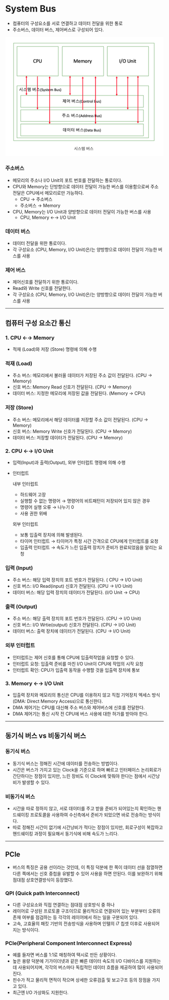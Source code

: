 # System Bus

- 컴퓨터의 구성요소를 서로 연결하고 데이터 전달을 위한 통로
- 주소버스, 데이터 버스, 제어버스로 구성되어 있다.
    
![Untitled](https://github.com/cs-breaker/Tech-Seminar/blob/main/Contents/res/seminar-46/image1.png)
    

### 주소버스

- 메모리의 주소나 I/O Unit의 포트 번호를 전달하는 통로이다.
- CPU와 Memory는 단방향으로 데이터 전달이 가능한 버스를 이용함으로써 주소 전달은 CPU에서 메모리로만 가능하다.
    - CPU → 주소버스
    - 주소버스 → Memory
- CPU, Memory는 I/O Unit과 양방향으로 데이터 전달이 가능한 버스를 사용
    - CPU, Memory ←→ I/O Unit

### 데이터 버스

- 데이터 전달을 위한 통로이다.
- 각 구성요소 (CPU, Memory, I/O Unit)은/는 양방향으로 데이터 전달이 가능한 버스를 사용

### 제어 버스

- 제어신호를 전달하기 위한 통로이다.
- Read와 Write 신호를 전달한다.
- 각 구성요소 (CPU, Memory, I/O Unit)은/는 양방향으로 데이터 전달이 가능한 버스를 사용

---

## 컴퓨터 구성 요소간 통신

### 1. CPU ←→ Memory

- 적재 (Load)와 저장 (Store) 명령에 의해 수행

### 적재 (Load)

- 주소 버스: 메모리에서 불러올 데이터가 저장된 주소 값이 전달된다. (CPU → Memory)
- 신호 버스: Memory Read 신호가 전달된다. (CPU → Memory)
- 데이터 버스: 지정한 메모리에 저장된 값을 전달된다. (Memory → CPU)

### 저장 (Store)

- 주소 버스: 메모리에서 해당 데이터를 저장할 주소 값이 전달된다. (CPU → Memory)
- 신호 버스: Memory Write 신호가 전달된다. (CPU → Memory)
- 데이터 버스: 저장할 데이터가 전달된다. (CPU → Memory)

### 2. CPU ←→ I/O Unit

- 입력(Input)과 출력(Output), 외부 인터럽트 명령에 의해 수행
- 인터럽트
    
    내부 인터럽트
    
    - 하드웨어 고장
    - 실행할 수 없는 명령어 → 명령어의 비트패턴이 저장되어 있지 않은 경우
    - 명령어 실행 오류 → 나누기 0
    - 사용 권한 위배
    
    외부 인터럽트
    
    - 보통 입출력 장치에 의해 발생된다.
    - 타이머 인터럽트 → 타이머가 특정 시간 간격으로 CPU에게 인터럽트를 요청
    - 입출력 인터럽트 → 속도가 느린 입출력 장치가 준비가 완료되었음을 알리는 요청

### 입력 (Input)

- 주소 버스: 해당 입력 장치의 포트 번호가 전달된다. ( CPU → I/O Unit)
- 신호 버스: I/O Read(input) 신호가 전달된다. (CPU → I/O Unit)
- 데이터 버스: 해당 입력 장치의 데이터가 전달된다. (I/O Unit → CPU)

### 출력 (Output)

- 주소 버스: 해당 출력 장치의 포트 번호가 전달된다. (CPU → I/O Unit)
- 신호 버스: I/O Wrtie(output) 신호가 전달된다. (CPU → I/O Unit)
- 데이터 버스: 출력 장치에 데이터가 전달된다. (CPU → I/O Unit)

### 외부 인터럽트

- 인터럽트는 제어 신호를 통해 CPU에 입출력작업을 요청할 수 있다.
- 인터럽트 요청: 입출력 준비를 마친 I/O Unit이 CPU에 작업의 시작 요청
- 인터럽트 확인: CPU가 입출력 동작을 수행할 것을 입출력 장치에 통보

### 3. Memory ←→ I/O Unit

- 입출력 장치와 메모리의 통신은 CPU를 이용하지 않고 직접 기억장치 엑세스 방식(DMA: Direct Memory Access)으로 통신한다.
- DMA 제어기는 CPU를 대신해 주소 버스와 제어버스에 신호를 전달한다.
- DMA 제어기는 통신 시작 전 CPU에 버스 사용에 대한 허가를 받아야 한다.

---

## 동기식 버스 vs 비동기식 버스

### 동기식 버스

- 동기식 버스는 정해진 시간에 데이터를 전송하는 방법이다.
- 시간은 버스가 가지고 있는 Clock을 기준으로 하며 빠르고 인터페이스 논리회로가 간단하다는 장점이 있지만, 느린 장비도 이 Clock에 맞춰야 한다는 점에서 시간낭비가 발생할 수 있다.

### 비동기식 버스

- 시간을 따로 정하지 않고, 서로 데이터를 주고 받을 준비가 되어있는지 확인하는 핸드쉐이킹 프로토콜을 사용하여 수신측에서 준비가 되었으면 바로 전송하는 방식이다.
- 따로 정해진 시간이 없기에 시간낭비가 적다는 장점이 있지만, 회로구성이 복잡하고 핸드쉐이킹 과정이 필요해서 동기식에 비해 속도가 느리다.

---

## PCle

- 버스의 특징은 공용 선이라는 것인데, 이 특징 덕분에 한 쪽이 데이터 선을 점열하면 다른 쪽에서는 신호 중첩을 유발할 수 있어 사용을 하면 안된다. 이를 보완하기 위해 점대점 상호연결방식이 등장했다.

### QPI (Quick path Interconnect)

- 다른 구성요소와 직접 연결하는 점대점 상호방식 중 하나
- 레이어로 구성된 프로토콜 구조이므로 물리적으로 연결되어 있는 부분부터 오류의 존재 여부를 점검하는 등 각각의 레이어에서 하는 일을 구분되어 있다.
- 고속, 고효율의 패킷 기반의 전송방식을 사용하며 인텔의 i7 칩셋 이후로 사용되어 지는 방식이다.

### PCle(Peripheral Component Interconnect Express)

- 예를 들자면 버스를 1:1로 매칭하여 택시로 만든 상황이다.
- 높은 용량 덕분에 기가이더넷과 같은 빠른 데이터 속도의 I/O 디바이스를 지원하는데 사용되어지며, 각각의 버스마다 독립적인 데이터 흐름을 제공하여 많이 사용되어 진다.
- 핀수가 적고 물리적 면적이 작으며 상세한 오류검출 및 보고구조 등의 장점을 가지고 있다.
- 최근엔 I/O 가상화도 지원한다.
